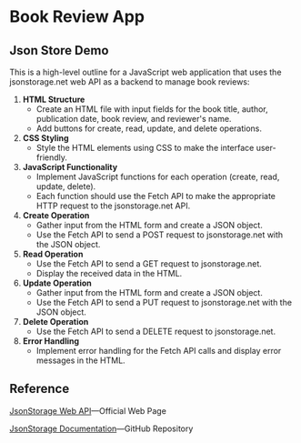 <h1>Book Review App</h1>

<h2>Json Store Demo</h2>

This is a high-level outline for a JavaScript web application that uses the jsonstorage.net web API as a backend to manage book reviews:

1. **HTML Structure**
   - Create an HTML file with input fields for the book title, author, publication date, book review, and reviewer's name.
   - Add buttons for create, read, update, and delete operations.
2. **CSS Styling**
   - Style the HTML elements using CSS to make the interface user-friendly.
3. **JavaScript Functionality**
   - Implement JavaScript functions for each operation (create, read, update, delete).
   - Each function should use the Fetch API to make the appropriate HTTP request to the jsonstorage.net API.
4. **Create Operation**
   - Gather input from the HTML form and create a JSON object.
   - Use the Fetch API to send a POST request to jsonstorage.net with the JSON object.
5. **Read Operation**
   - Use the Fetch API to send a GET request to jsonstorage.net.
   - Display the received data in the HTML.
6. **Update Operation**
   - Gather input from the HTML form and create a JSON object.
   - Use the Fetch API to send a PUT request to jsonstorage.net with the JSON object.
7. **Delete Operation**
   - Use the Fetch API to send a DELETE request to jsonstorage.net.
8. **Error Handling**
   - Implement error handling for the Fetch API calls and display error messages in the HTML.

## Reference

[JsonStorage Web API](https://www.jsonstorage.net/)&mdash;Official Web Page

[JsonStorage Documentation](https://github.com/jsonstorage/docs)&mdash;GitHub Repository




​              